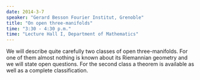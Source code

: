 ```yaml
---
date: 2014-3-7
speaker: "Gerard Besson Fourier Institut, Grenoble"
title: "On open three-manifolds"
time: "3:30 - 4:30 p.m." 
time: "Lecture Hall I, Department of Mathematics"
---
```

We will describe quite carefully two classes of open three-manifolds. For
one of them almost nothing is known about its Riemannian geometry and we
will state open questions. For the second class a theorem is available as
well as a complete classification.
